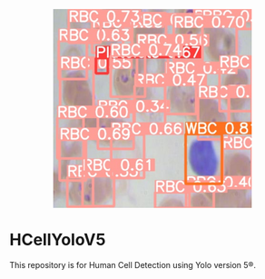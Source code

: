 <p align="center">
  <img src="/sample.jpg" width="350" align="center">
</p>

# HCellYoloV5
This repository is for Human Cell Detection using Yolo version 5&reg;.
